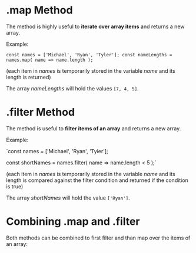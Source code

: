 # .map Method
The method is highly useful to **iterate over array items** and returns a new array.

Example:

`
const names = ['Michael', 'Ryan', 'Tyler'];
const nameLengths = names.map( name => name.length );
`

(each item in _names_ is temporarily stored in the variable _name_ and its length is returned)

The array _nameLengths_ will hold the values `[7, 4, 5]`.



# .filter Method
The method is useful to **filter items of an array** and returns a new array.

Example:

`const names = ['Michael', 'Ryan', 'Tyler'];

const shortNames = names.filter( name => name.length < 5 );`

(each item in _names_ is temporarily stored in the variable _name_ and its length is compared against the filter condition and returned if the condition is true)

The array _shortNames_ will hold the value `['Ryan']`.

# Combining .map and .filter

Both methods can be combined to first filter and than map over the items of an array:
